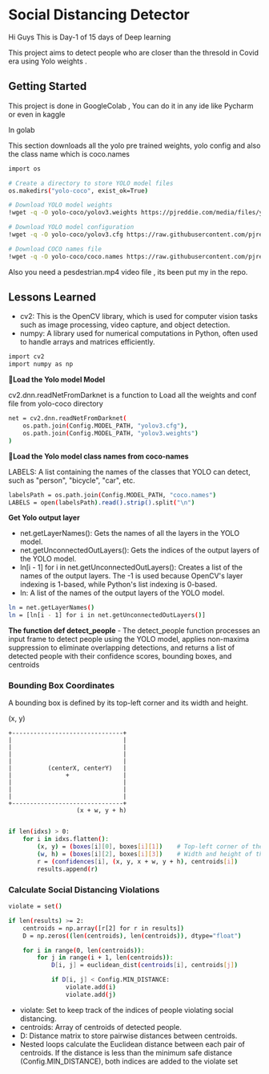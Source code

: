 
# Social Distancing Detector 

Hi Guys This is Day-1 of 15 days of Deep learning 

This project aims to detect people who are closer than the thresold in Covid era using Yolo weights .


##  Getting Started


This project is done in GoogleColab , You can do it in any ide like Pycharm or even in kaggle

In golab 

This section downloads all the yolo pre trained weights, yolo config and also the class name which is coco.names
```bash
import os

# Create a directory to store YOLO model files
os.makedirs("yolo-coco", exist_ok=True)

# Download YOLO model weights
!wget -q -O yolo-coco/yolov3.weights https://pjreddie.com/media/files/yolov3.weights

# Download YOLO model configuration
!wget -q -O yolo-coco/yolov3.cfg https://raw.githubusercontent.com/pjreddie/darknet/master/cfg/yolov3.cfg

# Download COCO names file
!wget -q -O yolo-coco/coco.names https://raw.githubusercontent.com/pjreddie/darknet/master/data/coco.names

```

Also you need a pesdestrian.mp4 video file , its been put my in the repo.
## Lessons Learned
- cv2: This is the OpenCV library, which is used for computer vision tasks such as image processing, video capture, and object detection.
- numpy: A library used for numerical computations in Python, often used to handle arrays and matrices efficiently.
```bash
import cv2
import numpy as np
```

🔗**Load the Yolo model Model**

cv2.dnn.readNetFromDarknet is a function to Load all the weights and conf file from yolo-coco directory
```bash
net = cv2.dnn.readNetFromDarknet(
    os.path.join(Config.MODEL_PATH, "yolov3.cfg"),
    os.path.join(Config.MODEL_PATH, "yolov3.weights")
)

```

🔗**Load the Yolo model class names from coco-names**

LABELS: A list containing the names of the classes that YOLO can detect, such as "person", "bicycle", "car", etc.
```bash
labelsPath = os.path.join(Config.MODEL_PATH, "coco.names")
LABELS = open(labelsPath).read().strip().split("\n")
```

**Get Yolo output layer**

- net.getLayerNames(): Gets the names of all the layers in the YOLO model.
- net.getUnconnectedOutLayers(): Gets the indices of the output layers of the YOLO model.
- ln[i - 1] for i in net.getUnconnectedOutLayers(): Creates a list of the names of the output layers. The -1 is used because OpenCV's layer indexing is 1-based, while Python's list indexing is 0-based.
- ln: A list of the names of the output layers of the YOLO model.
```bash
ln = net.getLayerNames()
ln = [ln[i - 1] for i in net.getUnconnectedOutLayers()]

```

**The function def detect_people** - The detect_people function processes an input frame to detect people using the YOLO model, applies non-maxima suppression to eliminate overlapping detections, and returns a list of detected people with their confidence scores, bounding boxes, and centroids

### Bounding Box Coordinates

A bounding box is defined by its top-left corner and its width and height. 

  (x, y)
  
    +-------------------------------+
    |                               |
    |                               |
    |                               |
    |                               |
    |          (centerX, centerY)   |
    |               +               |
    |                               |
    |                               |
    |                               |
    +-------------------------------+
                       (x + w, y + h)

```bash

if len(idxs) > 0:
    for i in idxs.flatten():
        (x, y) = (boxes[i][0], boxes[i][1])    # Top-left corner of the bounding box
        (w, h) = (boxes[i][2], boxes[i][3])    # Width and height of the bounding box
        r = (confidences[i], (x, y, x + w, y + h), centroids[i])
        results.append(r)

```

### Calculate Social Distancing Violations

```bash
violate = set()

if len(results) >= 2:
    centroids = np.array([r[2] for r in results])
    D = np.zeros((len(centroids), len(centroids)), dtype="float")

    for i in range(0, len(centroids)):
        for j in range(i + 1, len(centroids)):
            D[i, j] = euclidean_dist(centroids[i], centroids[j])

            if D[i, j] < Config.MIN_DISTANCE:
                violate.add(i)
                violate.add(j)
```
- violate: Set to keep track of the indices of people violating social distancing.
- centroids: Array of centroids of detected people.
- D: Distance matrix to store pairwise distances between centroids.
- Nested loops calculate the Euclidean distance between each pair of centroids. If the distance is less than the minimum safe distance (Config.MIN_DISTANCE), both indices are added to the violate set



